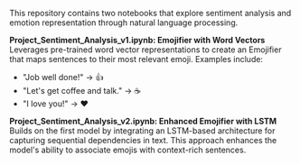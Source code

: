 This repository contains two notebooks that explore sentiment analysis and emotion representation through natural language processing.

**Project_Sentiment_Analysis_v1.ipynb: Emojifier with Word Vectors**
Leverages pre-trained word vector representations to create an Emojifier that maps sentences to their most relevant emoji. Examples include:
* "Job well done!" → 👍
* "Let's get coffee and talk." → ☕️
* "I love you!" → ❤️

**Project_Sentiment_Analysis_v2.ipynb: Enhanced Emojifier with LSTM**
Builds on the first model by integrating an LSTM-based architecture for capturing sequential dependencies in text. This approach enhances the model's ability to associate emojis with context-rich sentences.
